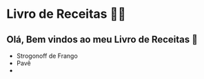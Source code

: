 # Livro de Receitas :man_cook:



 ## 	Olá, Bem vindos ao meu Livro de Receitas :wave:

- Strogonoff de Frango
- Pavê
- 
